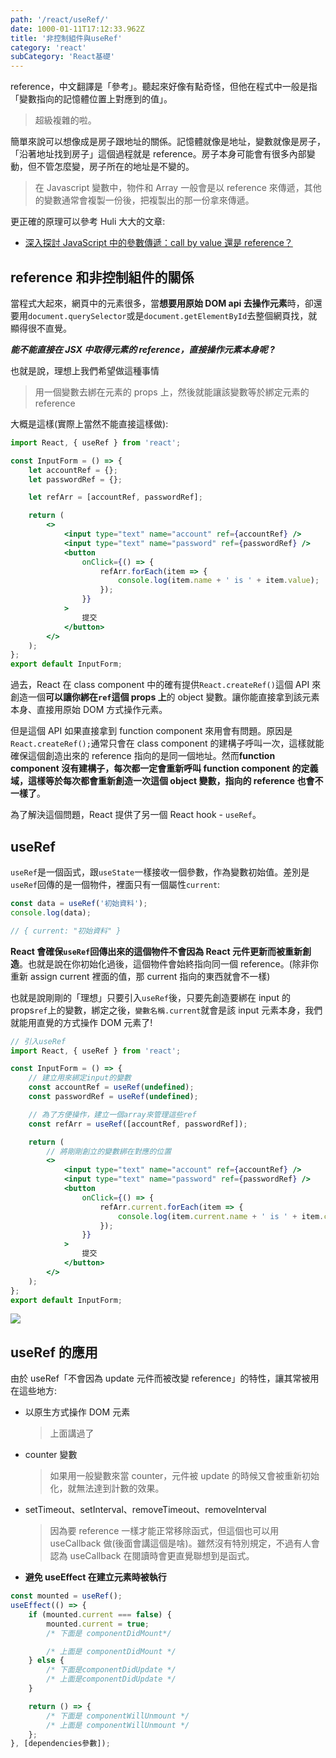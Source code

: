 ```yaml
---
path: '/react/useRef/'
date: 1000-01-11T17:12:33.962Z
title: '非控制組件與useRef'
category: 'react'
subCategory: 'React基礎'
---
```


reference，中文翻譯是「參考」。聽起來好像有點奇怪，但他在程式中一般是指「變數指向的記憶體位置上對應到的值」。

> 超級複雜的啦。

簡單來說可以想像成是房子跟地址的關係。記憶體就像是地址，變數就像是房子，「沿著地址找到房子」這個過程就是 reference。房子本身可能會有很多內部變動，但不管怎麼變，房子所在的地址是不變的。

> 在 Javascript 變數中，物件和 Array 一般會是以 reference 來傳遞，其他的變數通常會複製一份後，把複製出的那一份拿來傳遞。

更正確的原理可以參考 Huli 大大的文章:

-   [深入探討 JavaScript 中的參數傳遞：call by value 還是 reference？](https://blog.huli.tw/2018/06/23/javascript-call-by-value-or-reference/)

## reference 和非控制組件的關係

當程式大起來，網頁中的元素很多，當**想要用原始 DOM api 去操作元素**時，卻還要用`document.querySelector`或是`document.getElementById`去整個網頁找，就顯得很不直覺。

**_能不能直接在 JSX 中取得元素的 reference，直接操作元素本身呢 ?_**

也就是說，理想上我們希望做這種事情

> 用一個變數去綁在元素的 props 上，然後就能讓該變數等於綁定元素的 reference

大概是這樣(實際上當然不能直接這樣做):

```jsx
import React, { useRef } from 'react';

const InputForm = () => {
    let accountRef = {};
    let passwordRef = {};

    let refArr = [accountRef, passwordRef];

    return (
        <>
            <input type="text" name="account" ref={accountRef} />
            <input type="text" name="password" ref={passwordRef} />
            <button
                onClick={() => {
                    refArr.forEach(item => {
                        console.log(item.name + ' is ' + item.value);
                    });
                }}
            >
                提交
            </button>
        </>
    );
};
export default InputForm;
```

過去，React 在 class component 中的確有提供`React.createRef()`這個 API 來創造一個**可以讓你綁在`ref`這個 props 上**的 object 變數。讓你能直接拿到該元素本身、直接用原始 DOM 方式操作元素。

但是這個 API 如果直接拿到 function component 來用會有問題。原因是`React.createRef();`通常只會在 class component 的建構子呼叫一次，這樣就能確保這個創造出來的 reference 指向的是同一個地址。然而**function component 沒有建構子，每次都一定會重新呼叫 function component 的定義域，這樣等於每次都會重新創造一次這個 object 變數，指向的 reference 也會不一樣了**。

為了解決這個問題，React 提供了另一個 React hook - `useRef`。

## useRef

`useRef`是一個函式，跟`useState`一樣接收一個參數，作為變數初始值。差別是`useRef`回傳的是一個物件，裡面只有一個屬性`current`:

```javascript
const data = useRef('初始資料');
console.log(data);

// { current: "初始資料" }
```

**React 會確保`useRef`回傳出來的這個物件不會因為 React 元件更新而被重新創造**。也就是說在你初始化過後，這個物件會始終指向同一個 reference。(除非你重新 assign current 裡面的值，那 current 指向的東西就會不一樣)

也就是說剛剛的「理想」只要引入`useRef`後，只要先創造要綁在 input 的 props`ref`上的變數，綁定之後，`變數名稱.current`就會是該 input 元素本身，我們就能用直覺的方式操作 DOM 元素了!

```jsx
// 引入useRef
import React, { useRef } from 'react';

const InputForm = () => {
    // 建立用來綁定input的變數
    const accountRef = useRef(undefined);
    const passwordRef = useRef(undefined);

    // 為了方便操作，建立一個array來管理這些ref
    const refArr = useRef([accountRef, passwordRef]);

    return (
        // 將剛剛創立的變數綁在對應的位置
        <>
            <input type="text" name="account" ref={accountRef} />
            <input type="text" name="password" ref={passwordRef} />
            <button
                onClick={() => {
                    refArr.current.forEach(item => {
                        console.log(item.current.name + ' is ' + item.current.value);
                    });
                }}
            >
                提交
            </button>
        </>
    );
};
export default InputForm;
```

![](https://i.imgur.com/fZHqOni.gif)

## useRef 的應用

由於 useRef「不會因為 update 元件而被改變 reference」的特性，讓其常被用在這些地方:

-   以原生方式操作 DOM 元素
    > 上面講過了
-   counter 變數
    > 如果用一般變數來當 counter，元件被 update 的時候又會被重新初始化，就無法達到計數的效果。
-   setTimeout、setInterval、removeTimeout、removeInterval

    > 因為要 reference 一樣才能正常移除函式，但這個也可以用 useCallback 做(後面會講這個是啥)。雖然沒有特別規定，不過有人會認為 useCallback 在閱讀時會更直覺聯想到是函式。

-   **避免 useEffect 在建立元素時被執行**

```jsx
const mounted = useRef();
useEffect(() => {
    if (mounted.current === false) {
        mounted.current = true;
        /* 下面是 componentDidMount*/

        /* 上面是 componentDidMount */
    } else {
        /* 下面是componentDidUpdate */
        /* 上面是componentDidUpdate */
    }

    return () => {
        /* 下面是 componentWillUnmount */
        /* 上面是 componentWillUnmount */
    };
}, [dependencies參數]);
```
